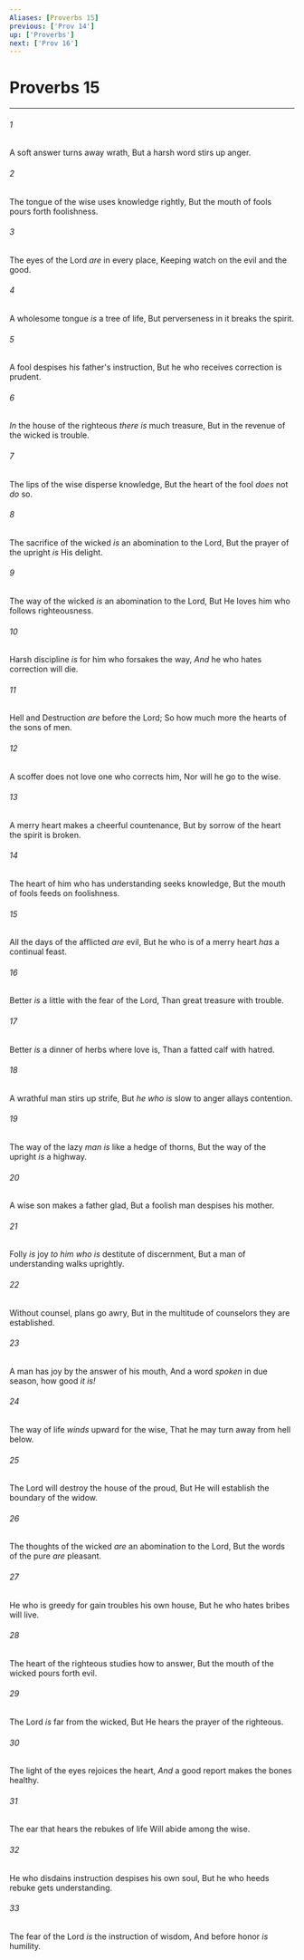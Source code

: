 ```yaml
---
Aliases: [Proverbs 15]
previous: ['Prov 14']
up: ['Proverbs']
next: ['Prov 16']
---
```

# Proverbs 15

***


###### 1 
A soft answer turns away wrath, But a harsh word stirs up anger. 

###### 2 
The tongue of the wise uses knowledge rightly, But the mouth of fools pours forth foolishness. 

###### 3 
The eyes of the Lord _are_ in every place, Keeping watch on the evil and the good. 

###### 4 
A wholesome tongue _is_ a tree of life, But perverseness in it breaks the spirit. 

###### 5 
A fool despises his father's instruction, But he who receives correction is prudent. 

###### 6 
_In_ the house of the righteous _there is_ much treasure, But in the revenue of the wicked is trouble. 

###### 7 
The lips of the wise disperse knowledge, But the heart of the fool _does_ not _do_ so. 

###### 8 
The sacrifice of the wicked _is_ an abomination to the Lord, But the prayer of the upright _is_ His delight. 

###### 9 
The way of the wicked _is_ an abomination to the Lord, But He loves him who follows righteousness. 

###### 10 
Harsh discipline _is_ for him who forsakes the way, _And_ he who hates correction will die. 

###### 11 
Hell and Destruction _are_ before the Lord; So how much more the hearts of the sons of men. 

###### 12 
A scoffer does not love one who corrects him, Nor will he go to the wise. 

###### 13 
A merry heart makes a cheerful countenance, But by sorrow of the heart the spirit is broken. 

###### 14 
The heart of him who has understanding seeks knowledge, But the mouth of fools feeds on foolishness. 

###### 15 
All the days of the afflicted _are_ evil, But he who is of a merry heart _has_ a continual feast. 

###### 16 
Better _is_ a little with the fear of the Lord, Than great treasure with trouble. 

###### 17 
Better _is_ a dinner of herbs where love is, Than a fatted calf with hatred. 

###### 18 
A wrathful man stirs up strife, But _he who is_ slow to anger allays contention. 

###### 19 
The way of the lazy _man is_ like a hedge of thorns, But the way of the upright _is_ a highway. 

###### 20 
A wise son makes a father glad, But a foolish man despises his mother. 

###### 21 
Folly _is_ joy _to him who is_ destitute of discernment, But a man of understanding walks uprightly. 

###### 22 
Without counsel, plans go awry, But in the multitude of counselors they are established. 

###### 23 
A man has joy by the answer of his mouth, And a word _spoken_ in due season, how good _it is!_ 

###### 24 
The way of life _winds_ upward for the wise, That he may turn away from hell below. 

###### 25 
The Lord will destroy the house of the proud, But He will establish the boundary of the widow. 

###### 26 
The thoughts of the wicked _are_ an abomination to the Lord, But the words of the pure _are_ pleasant. 

###### 27 
He who is greedy for gain troubles his own house, But he who hates bribes will live. 

###### 28 
The heart of the righteous studies how to answer, But the mouth of the wicked pours forth evil. 

###### 29 
The Lord _is_ far from the wicked, But He hears the prayer of the righteous. 

###### 30 
The light of the eyes rejoices the heart, _And_ a good report makes the bones healthy. 

###### 31 
The ear that hears the rebukes of life Will abide among the wise. 

###### 32 
He who disdains instruction despises his own soul, But he who heeds rebuke gets understanding. 

###### 33 
The fear of the Lord _is_ the instruction of wisdom, And before honor _is_ humility.
